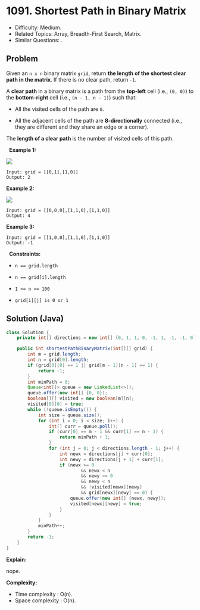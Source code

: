 # 1091. Shortest Path in Binary Matrix

- Difficulty: Medium.
- Related Topics: Array, Breadth-First Search, Matrix.
- Similar Questions: .

## Problem

Given an ```n x n``` binary matrix ```grid```, return **the length of the shortest **clear path** in the matrix**. If there is no clear path, return ```-1```.

A **clear path** in a binary matrix is a path from the **top-left** cell (i.e., ```(0, 0)```) to the **bottom-right** cell (i.e., ```(n - 1, n - 1)```) such that:


	
- All the visited cells of the path are ```0```.
	
- All the adjacent cells of the path are **8-directionally** connected (i.e., they are different and they share an edge or a corner).


The **length of a clear path** is the number of visited cells of this path.

 
**Example 1:**

![](https://assets.leetcode.com/uploads/2021/02/18/example1_1.png)

```
Input: grid = [[0,1],[1,0]]
Output: 2
```

**Example 2:**

![](https://assets.leetcode.com/uploads/2021/02/18/example2_1.png)

```
Input: grid = [[0,0,0],[1,1,0],[1,1,0]]
Output: 4
```

**Example 3:**

```
Input: grid = [[1,0,0],[1,1,0],[1,1,0]]
Output: -1
```

 
**Constraints:**


	
- ```n == grid.length```
	
- ```n == grid[i].length```
	
- ```1 <= n <= 100```
	
- ```grid[i][j] is 0 or 1```



## Solution (Java)

```java
class Solution {
    private int[] directions = new int[] {0, 1, 1, 0, -1, 1, -1, -1, 0};

    public int shortestPathBinaryMatrix(int[][] grid) {
        int m = grid.length;
        int n = grid[0].length;
        if (grid[0][0] == 1 || grid[m - 1][n - 1] == 1) {
            return -1;
        }
        int minPath = 0;
        Queue<int[]> queue = new LinkedList<>();
        queue.offer(new int[] {0, 0});
        boolean[][] visited = new boolean[m][n];
        visited[0][0] = true;
        while (!queue.isEmpty()) {
            int size = queue.size();
            for (int i = 0; i < size; i++) {
                int[] curr = queue.poll();
                if (curr[0] == m - 1 && curr[1] == n - 1) {
                    return minPath + 1;
                }
                for (int j = 0; j < directions.length - 1; j++) {
                    int newx = directions[j] + curr[0];
                    int newy = directions[j + 1] + curr[1];
                    if (newx >= 0
                            && newx < n
                            && newy >= 0
                            && newy < n
                            && !visited[newx][newy]
                            && grid[newx][newy] == 0) {
                        queue.offer(new int[] {newx, newy});
                        visited[newx][newy] = true;
                    }
                }
            }
            minPath++;
        }
        return -1;
    }
}
```

**Explain:**

nope.

**Complexity:**

* Time complexity : O(n).
* Space complexity : O(n).
